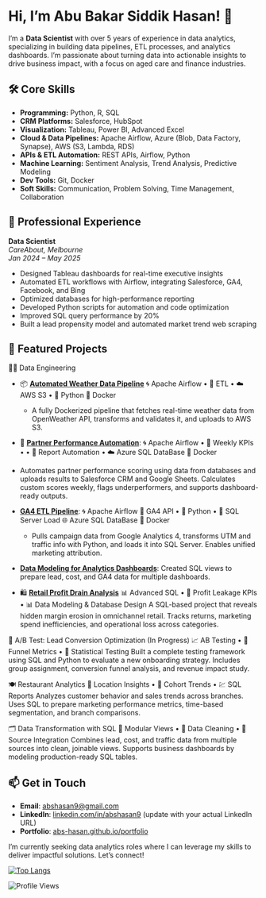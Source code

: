 
<!--
**Learner0112/Learner0112** is a ✨ _special_ ✨ repository because its `README.md` (this file) appears on your GitHub profile.

Here are some ideas to get you started:

- 🔭 I’m currently working on ...
- 🌱 I’m currently learning ...
- 👯 I’m looking to collaborate on ...
- 🤔 I’m looking for help with ...
- 💬 Ask me about ...
- 📫 How to reach me: ...
- 😄 Pronouns: ...
- ⚡ Fun fact: ...
-->


# Hi, I’m Abu Bakar Siddik Hasan! 👋

I’m a **Data Scientist** with over 5 years of experience in data analytics, specializing in building data pipelines, ETL processes, and analytics dashboards. I’m passionate about turning data into actionable insights to drive business impact, with a focus on aged care and finance industries.

## 🛠️ Core Skills

- **Programming:** Python, R, SQL  
- **CRM Platforms:** Salesforce, HubSpot  
- **Visualization:** Tableau, Power BI, Advanced Excel  
- **Cloud & Data Pipelines:** Apache Airflow, Azure (Blob, Data Factory, Synapse), AWS (S3, Lambda, RDS)  
- **APIs & ETL Automation:** REST APIs, Airflow, Python  
- **Machine Learning:** Sentiment Analysis, Trend Analysis, Predictive Modeling  
- **Dev Tools:** Git, Docker  
- **Soft Skills:** Communication, Problem Solving, Time Management, Collaboration  


## 💼 Professional Experience

**Data Scientist**  
*CareAbout, Melbourne*  
_Jan 2024 – May 2025_
- Designed Tableau dashboards for real-time executive insights
- Automated ETL workflows with Airflow, integrating Salesforce, GA4, Facebook, and Bing
- Optimized databases for high-performance reporting
- Developed Python scripts for automation and code optimization
- Improved SQL query performance by 20%
- Built a lead propensity model and automated market trend web scraping

## 🌟 Featured Projects

👨‍💻 Data Engineering

- 📦 **[Automated Weather Data Pipeline](https://github.com/abs-hasan/automated-weather-data-pipeline)** 🌀 Apache Airflow • 🧪 ETL • ☁️ AWS S3 • 🐍 Python 🐳 Docker 
  - A fully Dockerized pipeline that fetches real-time weather data from OpenWeather API, transforms and validates it, and uploads to AWS S3.

- 🤝 **[Partner Performance Automation](https://github.com/abs-hasan/Partner-Performance-Automation)**: 🌀 Apache Airflow • 📌 Weekly KPIs •  • 🔗 Report Automation • ☁️ Azure SQL DataBase 🐳 Docker 
 - Automates partner performance scoring using data from databases and uploads results to Salesforce CRM and Google Sheets. Calculates custom scores weekly, flags underperformers, and supports dashboard-ready outputs.

- **[GA4 ETL Pipeline](https://github.com/abs-hasan/GA4-ETL-Pipeline)**: 🌀 Apache Airflow 🔗 GA4 API • 🐍 Python  • 🧮 SQL Server Load 🌐 Azure SQL DataBase 🐳 Docker 
  - Pulls campaign data from Google Analytics 4, transforms UTM and traffic info with Python, and loads it into SQL Server. Enables unified marketing attribution.


- **[Data Modeling for Analytics Dashboards](https://github.com/abs-hasan/Data-Modeling-for-Analytics-Dashboards)**: Created SQL views to prepare lead, cost, and GA4 data for multiple dashboards.


  

- 🛍️ **[Retail Profit Drain Analysis](https://github.com/abs-hasan/Retail-Profit-Drain_Analysis)**
  📊 Advanced SQL • 🧾 Profit Leakage KPIs •  📊 Data Modeling & Database Design
  A SQL-based project that reveals hidden margin erosion in omnichannel retail. Tracks returns, marketing spend inefficiencies, and operational loss across categories.

🧪 A/B Test: Lead Conversion Optimization (In Progress)
  📈 AB Testing • 🎯 Funnel Metrics • 🧮 Statistical Testing
  Built a complete testing framework using SQL and Python to evaluate a new onboarding strategy. Includes group assignment, conversion funnel analysis, and revenue impact study.

🍽️ Restaurant Analytics
📍 Location Insights • 📅 Cohort Trends • 💹 SQL Reports
Analyzes customer behavior and sales trends across branches. Uses SQL to prepare marketing performance metrics, time-based segmentation, and branch comparisons.



🗂️ Data Transformation with SQL
🧮 Modular Views • 🧼 Data Cleaning • 🔗 Source Integration
Combines lead, cost, and traffic data from multiple sources into clean, joinable views. Supports business dashboards by modeling production-ready SQL tables.

## 📫 Get in Touch
- **Email**: abshasan9@gmail.com
- **LinkedIn**: [linkedin.com/in/abshasan9](https://linkedin.com/in/abshasan) (update with your actual LinkedIn URL)
- **Portfolio**: [abs-hasan.github.io/portfolio](https://abs-hasan.github.io/portfolio)

I’m currently seeking data analytics roles where I can leverage my skills to deliver impactful solutions. Let’s connect!

[![Top Langs](https://github-readme-stats.vercel.app/api/top-langs/?username=abs-hasan&layout=compact&theme=radical&hide=swift,c%23)](https://github.com/abs-hasan/github-readme-stats)

![Profile Views](https://komarev.com/ghpvc/?username=abs-hasan)



